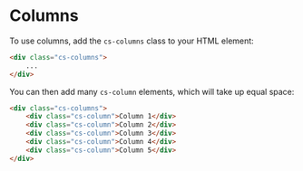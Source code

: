 # Columns
To use columns, add the `cs-columns` class to your HTML element:

```html
<div class="cs-columns">
    ...
</div>
```

You can then add many `cs-column` elements, which will take up equal space:

```html
<div class="cs-columns">
    <div class="cs-column">Column 1</div>
    <div class="cs-column">Column 2</div>
    <div class="cs-column">Column 3</div>
    <div class="cs-column">Column 4</div>
    <div class="cs-column">Column 5</div>
</div>
